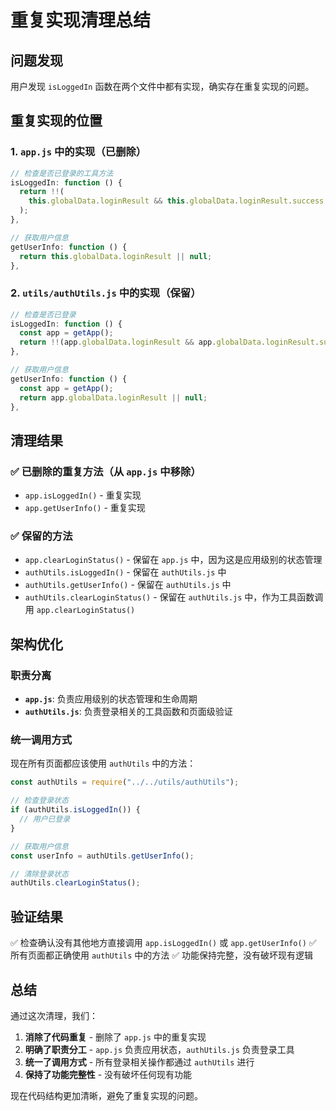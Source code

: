 # 重复实现清理总结

## 问题发现

用户发现 `isLoggedIn` 函数在两个文件中都有实现，确实存在重复实现的问题。

## 重复实现的位置

### 1. `app.js` 中的实现（已删除）

```javascript
// 检查是否已登录的工具方法
isLoggedIn: function () {
  return !!(
    this.globalData.loginResult && this.globalData.loginResult.success
  );
},

// 获取用户信息
getUserInfo: function () {
  return this.globalData.loginResult || null;
},
```

### 2. `utils/authUtils.js` 中的实现（保留）

```javascript
// 检查是否已登录
isLoggedIn: function () {
  const app = getApp();
  return !!(app.globalData.loginResult && app.globalData.loginResult.success);
},

// 获取用户信息
getUserInfo: function () {
  const app = getApp();
  return app.globalData.loginResult || null;
},
```

## 清理结果

### ✅ 已删除的重复方法（从 `app.js` 中移除）

- `app.isLoggedIn()` - 重复实现
- `app.getUserInfo()` - 重复实现

### ✅ 保留的方法

- `app.clearLoginStatus()` - 保留在 `app.js` 中，因为这是应用级别的状态管理
- `authUtils.isLoggedIn()` - 保留在 `authUtils.js` 中
- `authUtils.getUserInfo()` - 保留在 `authUtils.js` 中
- `authUtils.clearLoginStatus()` - 保留在 `authUtils.js` 中，作为工具函数调用 `app.clearLoginStatus()`

## 架构优化

### 职责分离

- **`app.js`**: 负责应用级别的状态管理和生命周期
- **`authUtils.js`**: 负责登录相关的工具函数和页面级验证

### 统一调用方式

现在所有页面都应该使用 `authUtils` 中的方法：

```javascript
const authUtils = require("../../utils/authUtils");

// 检查登录状态
if (authUtils.isLoggedIn()) {
  // 用户已登录
}

// 获取用户信息
const userInfo = authUtils.getUserInfo();

// 清除登录状态
authUtils.clearLoginStatus();
```

## 验证结果

✅ 检查确认没有其他地方直接调用 `app.isLoggedIn()` 或 `app.getUserInfo()`
✅ 所有页面都正确使用 `authUtils` 中的方法
✅ 功能保持完整，没有破坏现有逻辑

## 总结

通过这次清理，我们：

1. **消除了代码重复** - 删除了 `app.js` 中的重复实现
2. **明确了职责分工** - `app.js` 负责应用状态，`authUtils.js` 负责登录工具
3. **统一了调用方式** - 所有登录相关操作都通过 `authUtils` 进行
4. **保持了功能完整性** - 没有破坏任何现有功能

现在代码结构更加清晰，避免了重复实现的问题。
